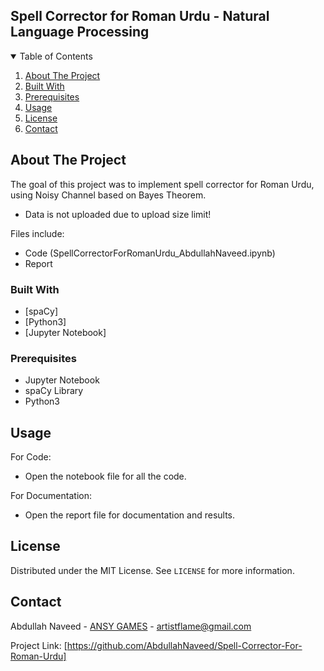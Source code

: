 ## Spell Corrector for Roman Urdu - Natural Language Processing

<!-- TABLE OF CONTENTS -->
<details open="open">
  <summary>Table of Contents</summary>
  <ol>
    <li>
      <a href="#about-the-project">About The Project</a></li>
    <li><a href="#built-with">Built With</a></li>
    <li><a href="#prerequisites">Prerequisites</a></li>
    <li><a href="#usage">Usage</a></li>
    <li><a href="#license">License</a></li>
    <li><a href="#contact">Contact</a></li>
  </ol>
</details>

<!-- ABOUT THE PROJECT -->
## About The Project

The goal of this project was to implement spell corrector for Roman Urdu, 
using Noisy Channel based on Bayes Theorem.

* Data is not uploaded due to upload size limit!
    
Files include:

* Code (SpellCorrectorForRomanUrdu_AbdullahNaveed.ipynb)
* Report

### Built With

* [spaCy]
* [Python3]
* [Jupyter Notebook]

### Prerequisites
* Jupyter Notebook
* spaCy Library
* Python3

<!-- USAGE EXAMPLES -->
## Usage

For Code:
* Open the notebook file for all the code.

For Documentation:
* Open the report file for documentation and results.

<!-- LICENSE -->
## License

Distributed under the MIT License. See `LICENSE` for more information.

<!-- CONTACT -->
## Contact

Abdullah Naveed - [ANSY GAMES](https://sites.google.com/view/ansy-games/home) - artistflame@gmail.com

Project Link: [https://github.com/AbdullahNaveed/Spell-Corrector-For-Roman-Urdu]
